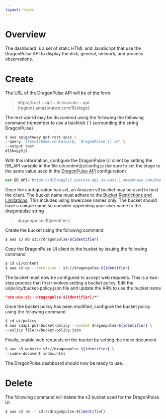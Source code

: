 ```yaml
---
layout: topic
---
```


# Overview

The dashboard is a set of static HTML and JavaScript that use the
DragonPulse API to display the disk, general, network, and process
observations.

# Create

The URL of the DragonPulse API will be of the form

> https://${rest-api-id}.execute-api.${region}.amazonaws.com/${stage}

The rest-api-id may be discovered using the following the following command
(remember to use a backtick (`) surrounding the string DragonPulse)

```sh
$ aws apigateway get-rest-apis \
--query 'items[?name.contains(@, `DragonPulse`)].id' \
--output text
d15bvgy5j2
```

With this information, configure the DragonPulse UI client by setting the
DB_API variable in the file ui/content/js/config.js (be sure to set the stage
to the same value used in the <a href="./api.html">DragonPulse API</a>
configuration)

```js
var DB_API='https://d15bvgy5j2.execute-api.us-east-1.amazonaws.com/dev';
```

Once the configuration has set, an Amazon s3 bucket may be used to host the
client.  The bucket name must adhere to the
<a href="http://docs.aws.amazon.com/AmazonS3/latest/dev/BucketRestrictions.html"
target="_blank">Bucket Restrictions and Limitations</a>.  This includes using
lowercase names only.  The bucket should have a unique name so consider
appending your user name to the dragonpulse string

> dragonpulse-${identifier}

Create the bucket using the following command

```sh
$ aws s3 mb s3://dragonpulse-${identifier}
```

Copy the DragonPulse UI client to the bucket by issuing the following command

```sh
$ cd ui/content
$ aws s3 cp --recursive . s3://dragonpulse-${identifier}
```

The bucket must now be configured to accept web requests.  This is a two-step
process that first involves setting a bucket policy.  Edit the
ui/policy/bucket-policy.json file and update the ARN to use the bucket name

```json
"arn:aws:s3:::dragonpulse-${identifier}/*"
```

Once the bucket policy has been modified, configure the bucket policy using the
following command

```sh
$ cd ui/policy
$ aws s3api put-bucket-policy --bucket dragonpulse-${identifier} \
--policy file://bucket-policy.json
```

Finally, enable web requests on the bucket by setting the index document

```sh
$ aws s3 website s3://dragonpulse-${identifier} \
--index-document index.html
```

The DragonPulse dashboard should now be ready to use.

# Delete

The following command will delete the s3 bucket used for the
DragonPulse UI

```sh
$ aws s3 rm -r s3://dragonpulse-${identifier}
```
